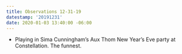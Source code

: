 ```yaml
---
title: Observations 12-31-19
datestamp: '20191231'
date: 2020-01-03 13:40:00 -06:00
---
```


- Playing in Sima Cunningham’s Aux Thom New Year’s Eve party at Constellation. The funnest.

